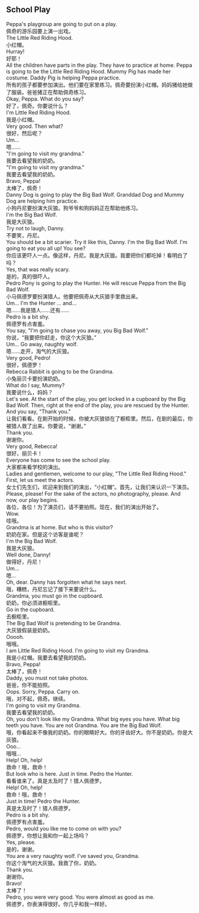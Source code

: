 ## School Play

Peppa's playgroup are going to put on a play.\
佩奇的游乐园要上演一出戏。\
The Little Red Riding Hood.\
小红帽。\
Hurray!\
好耶！\
All the children have parts in the play. They have to practice at home. Peppa is going to be the Little Red Riding Hood. Mummy Pig has made her costume. Daddy Pig is helping Peppa practice.\
所有的孩子都要参加演出。他们要在家里练习。佩奇要扮演小红帽。妈妈猪给她做了服装。爸爸猪正在帮助佩奇练习。\
Okay, Peppa. What do you say?\
好了，佩奇。你要说什么？\
I'm Little Red Riding Hood.\
我是小红帽。\
Very good. Then what?\
很好，然后呢？\
Um...\
嗯……\
"I'm going to visit my grandma."\
我要去看望我的奶奶。\
"I'm going to visit my grandma."\
我要去看望我的奶奶。\
Bravo, Peppa!\
太棒了，佩奇！\
Danny Dog is going to play the Big Bad Wolf. Granddad Dog and Mummy Dog are helping him practice.\
小狗丹尼要扮演大灰狼。狗爷爷和狗妈妈正在帮助他练习。\
I'm the Big Bad Wolf.\
我是大灰狼。\
Try not to laugh, Danny.\
不要笑，丹尼。\
You should be a bit scarier. Try it like this, Danny. I'm the Big Bad Wolf. I'm going to eat you all up! You see?\
你应该更吓人一点。像这样，丹尼。我是大灰狼。我要把你们都吃掉！看明白了吗？\
Yes, that was really scary.\
是的，真的很吓人。\
Pedro Pony is going to play the Hunter. He will rescue Peppa from the Big Bad Wolf.\
小马佩德罗要扮演猎人。他要把佩奇从大灰狼手里救出来。\
Um... I'm the Hunter ... and...\
嗯……我是猎人……还有……\
Pedro is a bit shy.\
佩德罗有点害羞。\
You say, "I'm going to chase you away, you Big Bad Wolf."\
你说，“我要把你赶走，你这个大灰狼。”\
Um... Go away, naughty wolf.\
嗯……走开，淘气的大灰狼。\
Very good, Pedro!\
很好，佩德罗！\
Rebecca Rabbit is going to be the Grandma.\
小兔丽贝卡要扮演奶奶。\
What do I say, Mummy?\
我要说什么，妈妈？\
Let's see. At the start of the play, you get locked in a cupboard by the Big Bad Wolf. Then, right at the end of the play, you are rescued by the Hunter. And you say, "Thank you."\
让我们看看。在剧开始的时候，你被大灰狼锁在了橱柜里。然后，在剧的最后，你被猎人救了出来。你要说，“谢谢。”\
Thank you.\
谢谢你。\
Very good, Rebecca!\
很好，丽贝卡！\
Everyone has come to see the school play.\
大家都来看学校的演出。\
Ladies and gentlemen, welcome to our play, "The Little Red Riding Hood." First, let us meet the actors.\
女士们先生们，欢迎来到我们的演出，“小红帽”。首先，让我们来认识一下演员。\
Please, please! For the sake of the actors, no photography, please. And now, our play begins.\
各位，各位！为了演员们，请不要拍照。现在，我们的演出开始了。\
Wow.\
哇哦。\
Grandma is at home. But who is this visitor?\
奶奶在家。但是这个访客是谁呢？\
I'm the Big Bad Wolf.\
我是大灰狼。\
Well done, Danny!\
做得好，丹尼！\
Um...\
嗯...\
Oh, dear. Danny has forgotten what he says next.\
哦，糟糕，丹尼忘记了接下来要说什么。\
Grandma, you must go in the cupboard.\
奶奶，你必须进橱柜里。\
Go in the cupboard.\
去橱柜里。\
The Big Bad Wolf is pretending to be Grandma.\
大灰狼假装是奶奶。\
Ooooh.\
哦哦。\
I am Little Red Riding Hood. I'm going to visit my Grandma.\
我是小红帽。我要去看望我的奶奶。\
Bravo, Peppa!\
太棒了，佩奇！\
Daddy, you must not take photos.\
爸爸，你不能拍照。\
Oops. Sorry, Peppa. Carry on.\
哦，对不起，佩奇。继续。\
I'm going to visit my Grandma.\
我要去看望我的奶奶。\
Oh, you don't look like my Grandma. What big eyes you have. What big teeth you have. You are not Grandma. You are the Big Bad Wolf.\
哦，你看起来不像我的奶奶。你的眼睛好大。你的牙齿好大。你不是奶奶。你是大灰狼。\
Ooo...\
哦哦...\
Help! Oh, help!\
救命！哦，救命！\
But look who is here. Just in time. Pedro the Hunter.\
看看谁来了。真是太及时了！猎人佩德罗。\
Help! Oh, help!\
救命！哦，救命！\
Just in time! Pedro the Hunter.\
真是太及时了！猎人佩德罗。\
Pedro is a bit shy.\
佩德罗有点害羞。\
Pedro, would you like me to come on with you?\
佩德罗，你想让我和你一起上场吗？\
Yes, please.\
是的，谢谢。\
You are a very naughty wolf. I've saved you, Grandma.\
你这个淘气的大灰狼。我救了你，奶奶。\
Thank you.\
谢谢你。\
Bravo!\
太棒了！\
Pedro, you were very good. You were almost as good as me.\
佩德罗，你表演得很好。你几乎和我一样好。
